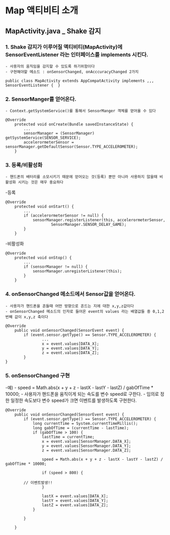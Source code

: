 # Map 액티비티 소개

##  MapActivity.java _ Shake 감지
  
### 1. Shake 감지가 이루어질 액티비티(MapActivity)에 SensorEventListener 라는 인터페이스를 implements 시킨다. 
    - 사용자의 움직임을 감지할 수 있도록 하기위함이다
    - 구현해야할 메소드 : onSensorChanged, onAcccuracyChanged 2가지
~~~
public class MapActivity extends AppCompatActivity implements ,,, SensorEventListener {  }
~~~

### 2. SensorManger를 얻어온다. 
    - Context.getSystemService()를 통해서 SensorManger 객체를 얻어올 수 있다
~~~
@Override
    protected void onCreate(Bundle savedInstanceState) {
        ...
        sensorManager = (SensorManager) getSystemService(SENSOR_SERVICE);
        accelerormeterSensor = sensorManager.getDefaultSensor(Sensor.TYPE_ACCELEROMETER);
    }
~~~

### 3. 등록/비활성화
    - 핸드폰의 배터리를 소모시키기 때문에 얻어오는 것(등록) 뿐만 아니라 사용하지 않을때 비활성화 시키는 것은 매우 중요하다

-등록
~~~
@Override
    protected void onStart() {
        ...
        if (accelerormeterSensor != null) {
            sensorManager.registerListener(this, accelerormeterSensor,
                    SensorManager.SENSOR_DELAY_GAME);
        }
    }
~~~

-비활성화
~~~
@Override
    protected void onStop() {
        ...
        if (sensorManager != null) {
            sensorManager.unregisterListener(this);
        }
    }
~~~

### 4. onSensorChanged 메소드에서 Sensor값을 얻어온다. 
    - 사용자가 핸드폰을 흔들때 어떤 방향으로 흔드는 지에 대한 x,y,z값이다
    - onSensorChanged 메소드의 인자로 들어온 event의 values 라는 배열값들 중 0,1,2번째 값이 x,y,z 축이다

~~~
@Override
    public void onSensorChanged(SensorEvent event) {
        if (event.sensor.getType() == Sensor.TYPE_ACCELEROMETER) {
                ...
                x = event.values[DATA_X];
                y = event.values[DATA_Y];
                z = event.values[DATA_Z];
        }
}
~~~

### 5. onSensorChanged 구현

-예)
    - speed = Math.abs(x + y + z - lastX - lastY - lastZ) / gabOfTime * 10000;
    - 사용자가 핸드폰을 움직이게 되는 속도를 변수 speed로 구한다. 
    - 임의로 정한 일정한 속도보다 변수 speed가 크면 이벤트를 발생하도록 구현한다. 

~~~
@Override
    public void onSensorChanged(SensorEvent event) {
        if (event.sensor.getType() == Sensor.TYPE_ACCELEROMETER) {
            long currentTime = System.currentTimeMillis();
            long gabOfTime = (currentTime - lastTime);
            if (gabOfTime > 100) {
                lastTime = currentTime;
                x = event.values[SensorManager.DATA_X];
                y = event.values[SensorManager.DATA_Y];
                z = event.values[SensorManager.DATA_Z];
 
                speed = Math.abs(x + y + z - lastX - lastY - lastZ) / gabOfTime * 10000;
 
                if (speed > 800) {
                    
		// 이벤트발생!!
                }
 
                lastX = event.values[DATA_X];
                lastY = event.values[DATA_Y];
                lastZ = event.values[DATA_Z];
            }
 
        }
 
    }
~~~